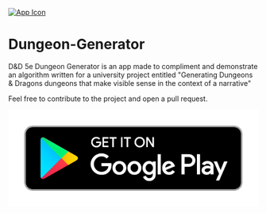 [![](art/app-icon.png "App Icon")]()

# Dungeon-Generator

D&D 5e Dungeon Generator is an app made to compliment and demonstrate an algorithm written for a university project entitled "Generating Dungeons & Dragons dungeons that make visible sense in the context of a narrative"

Feel free to contribute to the project and open a pull request.

[![](art/google-play-icon.png "Download On Google Play")](https://play.google.com/store/apps/details?id=com.joeshuff.dddungeongenerator)